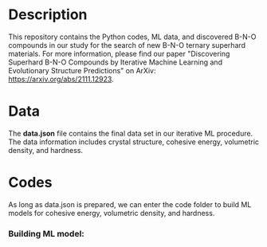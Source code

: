 # Description

This repository contains the Python codes, ML data, and discovered B-N-O compounds in our study for the search of new B-N-O ternary superhard materials. For more information, please find our paper "Discovering Superhard B-N-O Compounds by Iterative Machine Learning and Evolutionary Structure Predictions" on ArXiv: https://arxiv.org/abs/2111.12923.

# Data

The **data.json** file contains the final data set in our iterative ML procedure. The data information includes crystal structure, cohesive energy, volumetric density, and hardness.

# Codes

As long as data.json is prepared, we can enter the code folder to build ML models for cohesive energy, volumetric density, and hardness.

### Building ML model:
